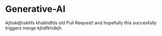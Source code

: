 # Generative-AI
ikjhskdjhskhfs   khskhdfds   old Pull Request! and hopefully this succesfully triggers merge kjhdfkhdkjh 
